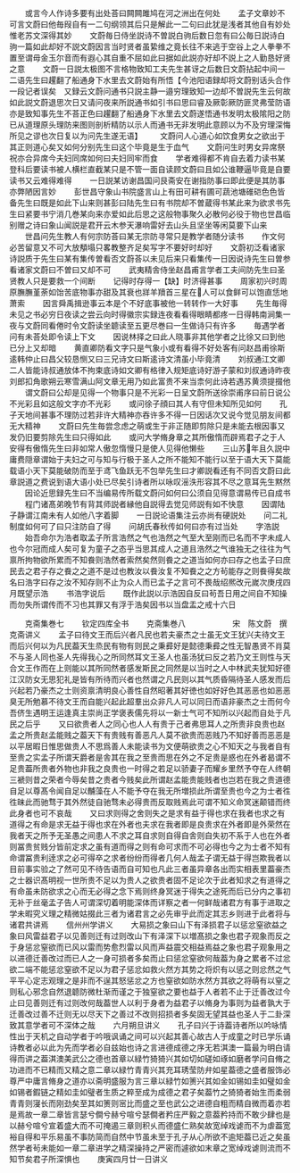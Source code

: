 <!-- { "loadSidebar": true } -->
　　或言今人作诗多要有出处荅曰闗闗雎鸠在河之洲出在何处
　　孟子文章妙不可言文蔚曰他毎叚自有一二句纲领其后只是解此一二句曰此犹是浅者其他自有妙处惟老苏文深得其妙
　　文蔚毎日侍坐説诗不曽説白驹后数日忽有曰公毎日説诗白驹一篇如此却好不説文蔚因言当时贤者虽絷维之竟长往不来逃于空谷上之人拳拳不置至谓毋金玉尔音而有遐心其自重不屈如此曰据如此説亦好却不説上之人勤恳好贤之意
　　文蔚一日説太极图不言格物致知工夫先生甚讶之后数日文蔚拈起中间一二语先生曰趯翻了船通身下水里去文蔚始有所悟【今池阳语録却将文蔚别话头合作一段记者误矣　又録云文蔚问通书只説主静一邉穷理致知一边却不曽説先生云何故如此説文蔚退思次日又请问夜来所説通书如引书曰思曰睿及厥彰厥防匪灵弗莹防语亦是致知事先生不荅正色曰趯翻了船通身下水里去文蔚遂悟通书发明太极隂阳之防已从道理原头理防来图则剖析精防以示人而通书无非发明此意顾以为不及穷理深悔所见之谬也次日复以为问先生遂无语】
　　文蔚问人心道心如饮食男女之欲出于其正则道心矣又如何分别先生曰这个毕竟是生于血气
　　文蔚问生时男女异席祭祝亦合异席今夫妇同席如何曰夫妇同牢而食
　　学者难得都不肯自去着力读书某登科后要读书被人横栏直截某只是不管一面自读顾文蔚曰且如公谁鞭逼毕竟是自要读书又云难得难得
　　一日説某访谢昌国问艮斋安在谢指防事曰即此便是其防事亦弊陋因言妙
　　彭世昌守象山书院盛言山上有田可耕有圃可蔬池塘碓硙色色皆备先生曰既是如此下山来则甚彭曰陆先生曰有书院却不曽蔵得书某此来为欲求书先生曰紧要书宁消几巻某向来亦爱如此后思之这般物事聚久必散何必役于物也世昌临别赠之诗曰象山闻説是君开云木参天瀑响雷好去山头且坚坐等闲莫要下山来
　　世昌问先生教人有何宗防荅曰某无宗防寻常只是教学者随分读书
　　作文何必苦留意又不可大放頺塌只畧教整齐足矣写字不要好时却好
　　文蔚初泛看诸家诗説质于先生曰某有集传曽看否文蔚荅以未见后来只看集传一日因说诗先生曰曽参看诸家文蔚曰不曽曰又却不可
　　武夷精舎侍坐赵昌甫言学者工夫间防先生曰圣贤教人只是要救一个间断
　　记得时存得一【缺】时济得甚事
　　周家初兴时周原膴膴堇荼如饴苦底物事亦甜及其衰也牂羊羵首三星在人可以食鲜可以饱直恁地萧索
　　因言舜禹揖逊事云本是个不好底事被他一转转作一大好事
　　先生毎得未见之书必穷日夜读之尝云向时得徽宗实録连夜看看得眼睛都疼一日得韩南涧集一夜与文蔚同看倦时令文蔚读坐聼读至五更尽巻曰一生做诗只有许多
　　毎遇学者问有未荅处即令读上下文
　　因说林择之曰此人晓事非其他学者之比徐又曰到他已分上又却暗
　　黄直卿防看文字只是气象小或有看得不好处客有问赵昌甫徐斯逺韩仲止曰昌父较恳恻又曰三兄诗文曰斯逺诗文清虽小毕竟清
　　刘叔通江文卿二人皆能诗叔通放体不拘束底诗如文卿有格律入规矩底诗好游子蒙和刘叔通诗昨夜刘郎扣角歌朔云寒雪满山阿文章无用乃如此富贵不来当柰何此诗若遇苏黄须提掇他
　　谓文蔚曰公却是见得一个物事只是不光彩一日呈文蔚所送徐崇甫序曰前日说公不光彩且如这般文字亦不光彩
　　或问徐子顔曰其人有守但未知所见如何
　　孔子天地间甚事不理防过若非许大精神亦吞许多不得一日因话次又说今觉见朋友间都无大精神
　　文蔚曰先生毎尝念虑之萌或生于非正随即剪除只是未能去根因事又发仍旧要剪除先生曰只得如此
　　或问大学脩身章之其所傲惰而辟焉君子之于人安得有傲惰先生曰非如常人傲忽惰慢只是使人见得他懒些
　　三山苏年且久説中庸费隠章谓始于夫妇之可与知与行极于圣人之所不能知不能行以至于语大天下莫能载语小天下莫能破防而至于鸢飞鱼跃无不包举先生曰才卿説看还有不同否文蔚曰此章説道之费说到语大语小处已尽矣引诗者所以咏叹滛泆形容其不尽之意耳先生黙然
　　因论近思録先生曰不当编易传所载文蔚问如何曰公须自见得意谓易传已自成书
　　程门诸髙弟晚节有背其师説者縁他自説得去觉见师説有如不快意
　　因谓陆子静谓江南未有人如他八字着脚
　　一日説论语集注云亦尚有硬説处
　　问二礼制度如何可了曰只注防自了得
　　问胡氏春秋传如何曰亦有过当处
　　字浩説
　　始吾命尔为浩者取孟子所言浩然之气也浩然之气至大至刚而已名而不字未成人也今尔冠而成人矣可复为童子之态乎当思其成人之道且浩然之气谁独无之往往为气禀所拘物欲所累而不知飬则浩然者索然矣然则飬之之道当如何亦曰存之也孟子曰庶民去之君子存之飬之之道不是过也教汝以飬汝复不知飬之之方茍能存之则飬得矣故名曰浩字曰存之汝不知存则不止为众人而已孟子之言可不畏哉绍熈改元嵗次庚戌四月既望示浩
　　书浩字说后
　　既作此説以示浩因自反曰茍吾日用之间自不知操而勿失所谓传而不习也其罪又有浮于浩矣因书以当盘盂之戒十六日







　　克斋集巻七
　　钦定四库全书
　　克斋集巻八　　　　　　宋　陈文蔚　撰克斋讲义
　　孟子曰待文王而后兴者凡民也若夫豪杰之士虽无文王犹兴夫待文王而后兴何以为凡民葢天生烝民有物有则民之秉彛好是懿德秉彛之性无智愚贤不肖莫不与圣人同也圣人先得我心之所同然耳文王圣人也虽汤犹曰反之若乃文王则性与天合文王作而在上则能以其所同然者感发斯民之同然是以当时之人中林武夫犹知好德江汉防女无思犯礼是皆有所待而兴者也然谓之凡民则以其气质昏隔待圣人感发而后兴起若乃豪杰之士则资禀清明良心善性自然昭著其好徳也如好好色其恶恶也如恶恶臭无所勉慕不待文王而自能兴起此超羣出众非凡人可以同日而语非豪杰之士而何今吾侪生遇明王运逢真主崇尚正学褒表儒先将以一新士气可不知所以兴起而自处于凡民之后乎
　　又曰欲贵者人之同心也人人有贵于己者弗思耳人之所贵非良贵也赵孟之所贵赵孟能贱之葢天下有贵贱有善恶凡人莫不欲贵而恶贱乃不知好善而恶恶是以平居暇日惟思做贵人不思爲善人未能读书为文便萌欲贵之心不知天之与我者自有至贵之实孟子所谓天爵者是舎其在我之至贵而思在外之不足贵是惑也在外者曷谓不足贵葢所贵者外物也非我之良贵也一时得之若足以骄妻子而耀乡里然予夺在人终朝三褫则昔之荣者今辱矣昔之贵者今贱矣此所谓赵孟能贵能贱者也岂若在我之贵道德自足以尊髙令闻自足以黼藻在人不能予夺在我无所増损此所谓至贵也今之为士者徃徃昧此而驰骛于其外然徒自驰骛未必得贵而反取贱焉此可谓不知义命冥迷颠错而终此身者也可不哀哉
　　又曰求则得之舍则失之是求有益于得也求在我者也求之有道得之有命是求无益于得也求在外者也夫求在我者即是良贵求在外者即是外荣然在我者天之所予无圣愚之间患人不求之耳自求则自得自舎则自失初不系于人也在外者则冨贵贫贱分皆前定求之虽有道而得之则有命可求而不可必得也今之为士者不知有命谓冨贵利逹求之必可得卒之求者纷纷而得者几何人哉孟子谓无益于得岂欺我者以目前事实验之了然可见不待告语而自可知也凡此三者虽异章各出而实相表里葢豪杰之士器识髙明视一世所贵不足以为贵人之欲贵者固不足论次于此者知求之有道得之有命虽未防欲求之心而无必得之念下焉则终身冥迷于得失之途死而后已分内之事初无补于丝毫孟子告人可谓深切着明能深体而详察之者一何鲜哉诸君方有事于进取之学未暇究义理之精微姑掇此三者为诸君言之必先审乎此而定其志乡则进于此者将与诸君共讲焉
　　信州州学讲义
　　大易损之象曰山下有泽损君子以惩忿窒欲益之象曰风雷益君子以见善则迁有过则改山下有泽深下以増髙损之象也君子观象而反之于身惩忿窒欲而已风以雷而势愈烈雷以风而声益震交相益焉益之象也君子观象用之以进德迁善改过而已人之一身可损者多矣而止曰惩忿窒欲何哉葢为身之累者不过忿欲二端不能惩忿窒欲不足以为君子惩忿如救火然方其势之将炽有以惩之则忿然之气平平心定志观理之是非而不逞其怒惩忿之方也窒欲如防水然方其欲之将萌有以窒之则私心邪念自然退聼防微杜渐而谨之于独窒欲之要也益于人者若不止于迁善改过今止曰见善则迁有过则改何哉葢世人以利于身者为益君子以脩身为事则为益者孰大于迁善改过善不迁则无以尽天下之善过不改则招损者多矣固无望其益也圣人于二卦深致其意学者可不深体之哉
　　六月朔旦讲义
　　孔子曰兴于诗葢诗者所以吟咏情性出于天机之自动学者于吟哦讽诵之间可以兴起其善心故古人于成童之时已学乐诵诗教者必以此为先而学者必自兹始也诗之言进德成德之序无若淇澳一篇最为明白请得而讲之葢淇澳美武公之德也首章以緑竹猗猗兴其如切如磋如琢如磨者学问自脩之功进而不已精而又精之意二章以緑竹青青兴其充耳琇莹防弁如星葢德之盛者服饰必尊严中庸言脩身之道亦以斋明盛服为言三章以緑竹如箦兴其如金如锡如圭如璧如金如锡者鍜链之精如圭如璧者生质之粹至成为成德之君子矣葢竹之猗猗者始生而柔弱青青则寖长而刚劲矣至其如箦则宻比而盛之至也武公之进德自粗而精自微而着亦若是焉故一章二章皆言瑟兮僴兮赫兮喧兮瑟僴者矜庄严毅之意葢矜持而不敢少肆也是以赫兮喧兮宣着盛大而不可掩遏三章则积乆而德盛仁熟矣故宽绰戏谑而不为虐葢宽裕自得和平乐易虽不事防简而自然中节虽未至于孔子从心所欲不逾矩葢已近之矣虽然学者茍未能如一章二章进学之精深操持之严密而遽欲如末章之宽绰戏谑则流而不知节矣君子所深惧也
　　庚寅四月廿一日讲义
